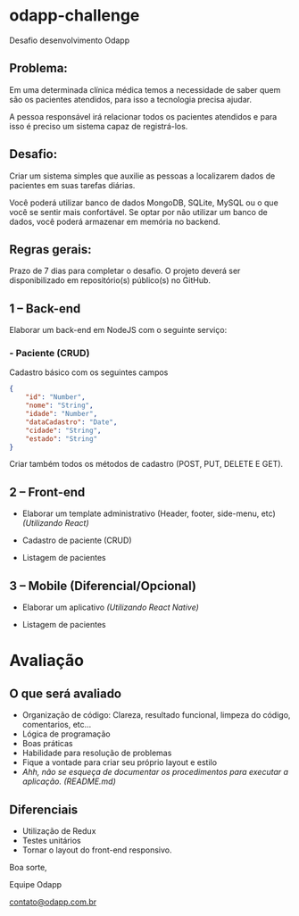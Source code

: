 # odapp-challenge
Desafio desenvolvimento Odapp

## Problema:
Em uma determinada clínica médica temos a necessidade de saber quem são os pacientes atendidos, para isso a tecnologia precisa ajudar.

A pessoa responsável irá relacionar todos os pacientes atendidos e para isso é preciso um sistema capaz de registrá-los.

## **Desafio:** 
Criar um sistema simples que auxilie as pessoas a localizarem dados de pacientes em suas tarefas diárias.

Você poderá utilizar banco de dados MongoDB, SQLite, MySQL ou o que você se sentir mais confortável. 
Se optar por não utilizar um banco de dados, você poderá armazenar em memória no backend.

## Regras gerais:
Prazo de 7 dias para completar o desafio. 
O projeto deverá ser disponibilizado em repositório(s) público(s) no GitHub.

## 1 – Back-end
Elaborar um back-end em NodeJS com o seguinte serviço:

### - Paciente (CRUD)
Cadastro básico com os seguintes campos
```json
{
	"id": "Number",
	"nome": "String",
	"idade": "Number",
	"dataCadastro": "Date",
	"cidade": "String",
	"estado": "String"
}
```
Criar também todos os métodos de cadastro (POST, PUT, DELETE E GET).

## 2 – Front-end

- Elaborar um template administrativo (Header, footer, side-menu, etc) _(Utilizando React)_

- Cadastro de paciente (CRUD)

- Listagem de pacientes

## 3 – Mobile (Diferencial/Opcional)
- Elaborar um aplicativo _(Utilizando React Native)_

- Listagem de pacientes


# Avaliação
## O que será avaliado
* Organização de código: Clareza, resultado funcional, limpeza do código, comentarios, etc...
* Lógica de programação
* Boas práticas
* Habilidade para resolução de problemas
* Fique a vontade para criar seu próprio layout e estilo
* *Ahh, não se esqueça de documentar os procedimentos para executar a aplicação. (README.md)*

## Diferenciais
* Utilização de Redux
* Testes unitários
* Tornar o layout do front-end responsivo.



Boa sorte,  

Equipe Odapp

contato@odapp.com.br
